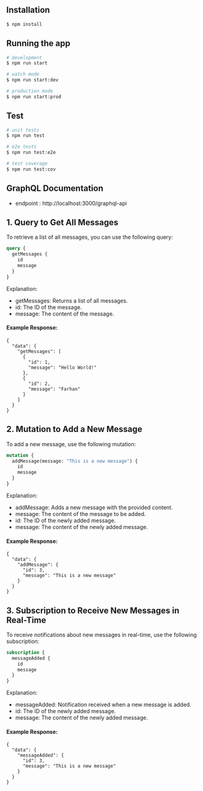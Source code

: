 
## Installation

```bash
$ npm install
```

## Running the app

```bash
# development
$ npm run start

# watch mode
$ npm run start:dev

# production mode
$ npm run start:prod
```

## Test

```bash
# unit tests
$ npm run test

# e2e tests
$ npm run test:e2e

# test coverage
$ npm run test:cov
```

## GraphQL Documentation

- endpoint : http://localhost:3000/graphql-api

## 1. Query to Get All Messages


To retrieve a list of all messages, you can use the following query:

```graphql
query {
  getMessages {
    id
    message
  }
}
```

Explanation:

- getMessages: Returns a list of all messages.
- id: The ID of the message.
- message: The content of the message.

#### Example Response:


```
{
  "data": {
    "getMessages": [
      {
        "id": 1,
        "message": "Hello World!"
      },
      {
        "id": 2,
        "message": "Farhan"
      }
    ]
  }
}
```

## 2. Mutation to Add a New Message

To add a new message, use the following mutation:

```graphql
mutation {
  addMessage(message: "This is a new message") {
    id
    message
  }
}
```

Explanation:

- addMessage: Adds a new message with the provided content.
- message: The content of the message to be added.
- id: The ID of the newly added message.
- message: The content of the newly added message.

#### Example Response:


```
{
  "data": {
    "addMessage": {
      "id": 3,
      "message": "This is a new message"
    }
  }
}

```

## 3. Subscription to Receive New Messages in Real-Time

To receive notifications about new messages in real-time, use the following subscription:

```graphql
subscription {
  messageAdded {
    id
    message
  }
}
```

Explanation:

- messageAdded: Notification received when a new message is added.
- id: The ID of the newly added message.
- message: The content of the newly added message.


#### Example Response:


```
{
  "data": {
    "messageAdded": {
      "id": 3,
      "message": "This is a new message"
    }
  }
}
```